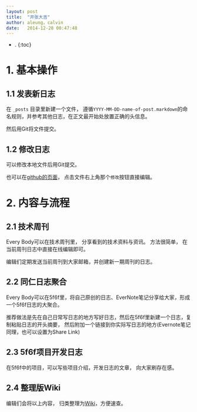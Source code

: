 ```yaml
---
layout: post
title:  "开张大吉"
author: aleung，calvin
date:   2014-12-28 00:47:48
---
```


- .
{:toc}

# 1. 基本操作

## 1.1 发表新日志

在 `_posts` 目录里新建一个文件， 遵循`YYYY-MM-DD-name-of-post.markdown`的命名规则，并参考其他日志，在正文最开始处放置正确的头信息。

然后用Git将文件提交。

## 1.2 修改日志

可以修改本地文件后用Git提交。

也可以在[github的页面](https://github.com/f5f6/f5f6.github.io/tree/master/_posts)， 点击文件右上角那个`修改`按钮直接编辑。

# 2. 内容与流程

## 2.1 技术周刊

Every Body可以在技术周刊里， 分享看到的技术资料与资讯。 方法很简单， 在当前周刊日志中直接在线编辑即可。

编辑们定期发送当前周刊到大家邮箱，并创建新一期周刊的日志。

## 2.2 同仁日志聚合

Every Body可以在5f6f里，将自己原创的日志、EverNote笔记分享给大家，形成一个5f6f日志的大聚合。

推荐做法是先在自己日常写日志的地方写好日志，然后在5f6f里新建一个日志，复制粘贴日志的开头摘要， 然后附加一个链接到你实际写日志的地方(Evernote笔记同理，也可以设置为Share Link)

## 2.3 5f6f项目开发日志

在5f6f中的项目，可以写些项目介绍，开发日志的文章， 向大家刷存在感。

## 2.4 整理版Wiki

编辑们会将以上内容， 归类整理为[Wiki](http://f5f6.github.io/all/)，方便速查。
